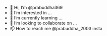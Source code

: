 - 👋 Hi, I’m @prabuddha369
- 👀 I’m interested in ...
- 🌱 I’m currently learning ...
- 💞️ I’m looking to collaborate on ...
- 📫 How to reach me @prabuddha_2003 insta 

<!---
prabuddha369/prabuddha369 is a ✨ special ✨ repository because its `README.md` (this file) appears on your GitHub profile.
You can click the Preview link to take a look at your changes.
--->
